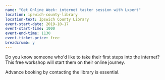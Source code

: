 ```yaml
---
name: "Get Online Week: internet taster session with Lxpert"
location: ipswich-county-library
location-text: Ipswich County Library
event-start-date: 2019-10-17
event-start-time: 1000
event-end-time: 1130
event-ticket-price: free
breadcrumb: y
---
```


Do you know someone who'd like to take their first steps into the internet? This free workshop will start them on their online journey.

Advance booking by contacting the library is essential.
